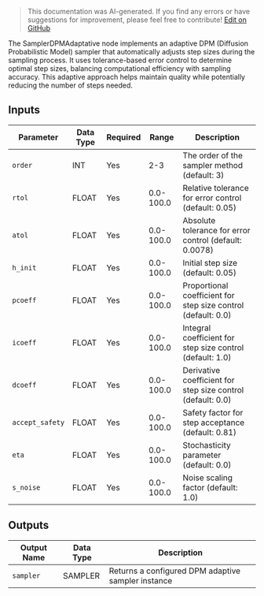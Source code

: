 > This documentation was AI-generated. If you find any errors or have suggestions for improvement, please feel free to contribute! [Edit on GitHub](https://github.com/Comfy-Org/embedded-docs/blob/main/comfyui_embedded_docs/docs/SamplerDPMAdaptative/en.md)

The SamplerDPMAdaptative node implements an adaptive DPM (Diffusion Probabilistic Model) sampler that automatically adjusts step sizes during the sampling process. It uses tolerance-based error control to determine optimal step sizes, balancing computational efficiency with sampling accuracy. This adaptive approach helps maintain quality while potentially reducing the number of steps needed.

## Inputs

| Parameter | Data Type | Required | Range | Description |
|-----------|-----------|----------|-------|-------------|
| `order` | INT | Yes | 2-3 | The order of the sampler method (default: 3) |
| `rtol` | FLOAT | Yes | 0.0-100.0 | Relative tolerance for error control (default: 0.05) |
| `atol` | FLOAT | Yes | 0.0-100.0 | Absolute tolerance for error control (default: 0.0078) |
| `h_init` | FLOAT | Yes | 0.0-100.0 | Initial step size (default: 0.05) |
| `pcoeff` | FLOAT | Yes | 0.0-100.0 | Proportional coefficient for step size control (default: 0.0) |
| `icoeff` | FLOAT | Yes | 0.0-100.0 | Integral coefficient for step size control (default: 1.0) |
| `dcoeff` | FLOAT | Yes | 0.0-100.0 | Derivative coefficient for step size control (default: 0.0) |
| `accept_safety` | FLOAT | Yes | 0.0-100.0 | Safety factor for step acceptance (default: 0.81) |
| `eta` | FLOAT | Yes | 0.0-100.0 | Stochasticity parameter (default: 0.0) |
| `s_noise` | FLOAT | Yes | 0.0-100.0 | Noise scaling factor (default: 1.0) |

## Outputs

| Output Name | Data Type | Description |
|-------------|-----------|-------------|
| `sampler` | SAMPLER | Returns a configured DPM adaptive sampler instance |
